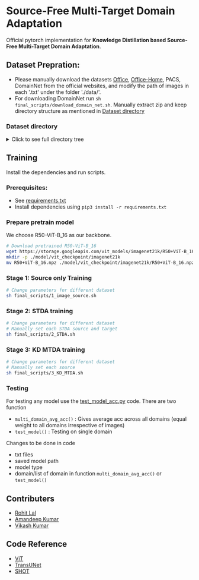 # Source-Free Multi-Target Domain Adaptation
Official pytorch implementation for **Knowledge Distillation based Source-Free Multi-Target Domain Adaptation**.

## Dataset Prepration:
- Please manually download the datasets [Office](https://www.dropbox.com/sh/vja4cdimm0k2um3/AACCKNKV8-HVbEZDPDCyAyf_a?dl=0), [Office-Home](https://www.dropbox.com/sh/vja4cdimm0k2um3/AACCKNKV8-HVbEZDPDCyAyf_a?dl=0), PACS, DomainNet from the official websites, and modify the path of images in each '.txt' under the folder './data/'.
- For downloading DomainNet run `sh final_scripts/download_domain_net.sh`. Manually extract zip and keep directory structure as mentioned in [Dataset directory](#Dataset-directory)

### Dataset directory
<details>
  <summary>Click to see full directory tree</summary>

```
   data
    ├── domain_net
    │   ├── clipart
    │   ├── clipart.txt
    │   ├── infograph
    │   ├── infograph.txt
    │   ├── painting
    │   ├── painting.txt
    │   ├── quickdraw
    │   ├── quickdraw.txt
    │   ├── real
    │   ├── real.txt
    │   ├── sketch
    │   └── sketch.txt
    ├── office
    │   ├── amazon
    │   ├── amazon.txt
    │   ├── dslr
    │   ├── dslr.txt
    │   ├── webcam
    │   └── webcam.txt
    ├── office-home
    │   ├── Art
    │   ├── Art.txt
    │   ├── Clipart
    │   ├── Clipart.txt
    │   ├── Product
    │   ├── Product.txt
    │   ├── Real_World
    │   └── RealWorld.txt
    ├── office_home_mixed
    │   ├── Art_Clipart_Product
    │   ├── Art_Clipart_Product.txt
    │   ├── Art_Clipart_Real_World
    │   ├── Art_Clipart_Real_World.txt
    │   ├── Art_Product_Real_World
    │   ├── Art_Product_Real_World.txt
    │   ├── Clipart_Product_Real_World
    │   └── Clipart_Product_Real_World.txt
    └── pacs
        ├── art_painting
        ├── art_painting.txt
        ├── cartoon
        ├── cartoon.txt
        ├── __MACOSX
        ├── photo
        ├── photo.txt
        ├── sketch
        └── sketch.txt
```
</details>


## Training

Install the dependencies and run scripts.

### Prerequisites:

- See [requirements.txt](requirements.txt)
- Install dependencies using `pip3 install -r requirements.txt`

### Prepare pretrain model
We choose R50-ViT-B_16 as our backbone.
```sh class:"lineNo"
# Download pretrained R50-ViT-B_16
wget https://storage.googleapis.com/vit_models/imagenet21k/R50+ViT-B_16.npz 
mkdir -p ./model/vit_checkpoint/imagenet21k 
mv R50+ViT-B_16.npz ./model/vit_checkpoint/imagenet21k/R50+ViT-B_16.npz
```

### Stage 1: Source only Training

```sh
# Change parameters for different dataset
sh final_scripts/1_image_source.sh
```

### Stage 2: STDA training
```sh
# Change parameters for different dataset
# Manually set each STDA source and target
sh final_scripts/2_STDA.sh
```

### Stage 3: KD MTDA training
 ```sh
# Change parameters for different dataset
# Manually set each source
sh final_scripts/3_KD_MTDA.sh
 ```

### Testing 

For testing any model use the [test_model_acc.py](test_model_acc.py) code. There are two function
- `multi_domain_avg_acc()` : Gives average acc across all domains (equal weight to all domains irrespective of images)
- `test_model()` : Testing on single domain

Changes to be done in code
- txt files
- saved model path
- model type
- domain/list of domain in function `multi_domain_avg_acc()` or `test_model()`

## Contributers
- [Rohit Lal](https://rohitlal.net) 
- [Amandeep Kumar](https://github.com/VIROBO-15)
- [Vikash Kumar](https://github.com/vikash0837)

## Code Reference

- [ViT](https://github.com/jeonsworld/ViT-pytorch)
- [TransUNet](https://github.com/Beckschen/TransUNet)
- [SHOT](https://github.com/tim-learn/SHOT)